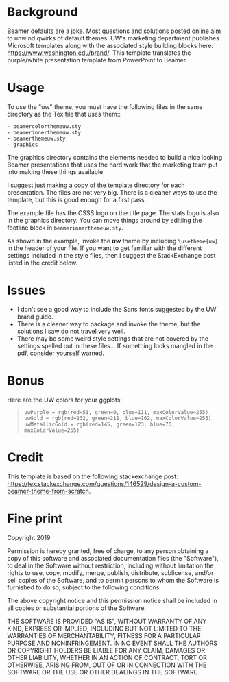 # Background 

Beamer defaults are a joke. 
Most questions and solutions posted online aim to unwind qwirks of default themes. 
UW's marketing department publishes Microsoft templates along with the associated style building blocks here: https://www.washington.edu/brand/.
This template translates the purple/white presentation template from PowerPoint to Beamer.


# Usage

To use the "uw" theme, you must have the following files in the same directory as the Tex file that uses them:: 

	- beamercolorthemeuw.sty
	- beamerinnerthemeuw.sty
	- beamerthemeuw.sty
	- graphics

The graphics directory contains the elements needed to build a nice looking Beamer presentations that uses the hard work that the marketing team put into making these things available. 

I suggest just making a copy of the template directory for each presentation. 
The files are not very big. 
There is a cleaner ways to use the template, but this is good enough for a first pass. 

The example file has the CSSS logo on the title page. 
The stats logo is also in the graphics directory. 
You can move things around by editiing the footline block in ```beamerinnerthemeuw.sty```. 

As shown in the example, invoke the ***uw*** theme by including ```\usetheme{uw}``` in the header of your file. 
If you want to get familiar with the different settings included in the style files, then I suggest the StackExchange post listed in the credit below.


# Issues

- I don't see a good way to include the Sans fonts suggested by the UW brand guide. 
- There is a cleaner way to package and invoke the theme, but the solutions I saw do not travel very well. 
- There may be some weird style settings that are not covered by the settings spelled out in these files... If something looks mangled in the pdf, consider yourself warned. 


# Bonus

Here are the UW colors for your ggplots: 

> ```uwPurple = rgb(red=51, green=0, blue=111, maxColorValue=255)```
> ```uwGold = rgb(red=232, green=211, blue=162, maxColorValue=255)```
> ```uwMetallicGold = rgb(red=145, green=123, blue=76, maxColorValue=255)```

 

# Credit

This template is based on the following stackexchange post: https://tex.stackexchange.com/questions/146529/design-a-custom-beamer-theme-from-scratch.


# Fine print

Copyright 2019

Permission is hereby granted, free of charge, to any person obtaining a copy of this software and associated documentation files (the "Software"), to deal in the Software without restriction, including without limitation the rights to use, copy, modify, merge, publish, distribute, sublicense, and/or sell copies of the Software, and to permit persons to whom the Software is furnished to do so, subject to the following conditions:

The above copyright notice and this permission notice shall be included in all copies or substantial portions of the Software.

THE SOFTWARE IS PROVIDED "AS IS", WITHOUT WARRANTY OF ANY KIND, EXPRESS OR IMPLIED, INCLUDING BUT NOT LIMITED TO THE WARRANTIES OF MERCHANTABILITY, FITNESS FOR A PARTICULAR PURPOSE AND NONINFRINGEMENT. IN NO EVENT SHALL THE AUTHORS OR COPYRIGHT HOLDERS BE LIABLE FOR ANY CLAIM, DAMAGES OR OTHER LIABILITY, WHETHER IN AN ACTION OF CONTRACT, TORT OR OTHERWISE, ARISING FROM, OUT OF OR IN CONNECTION WITH THE SOFTWARE OR THE USE OR OTHER DEALINGS IN THE SOFTWARE.
